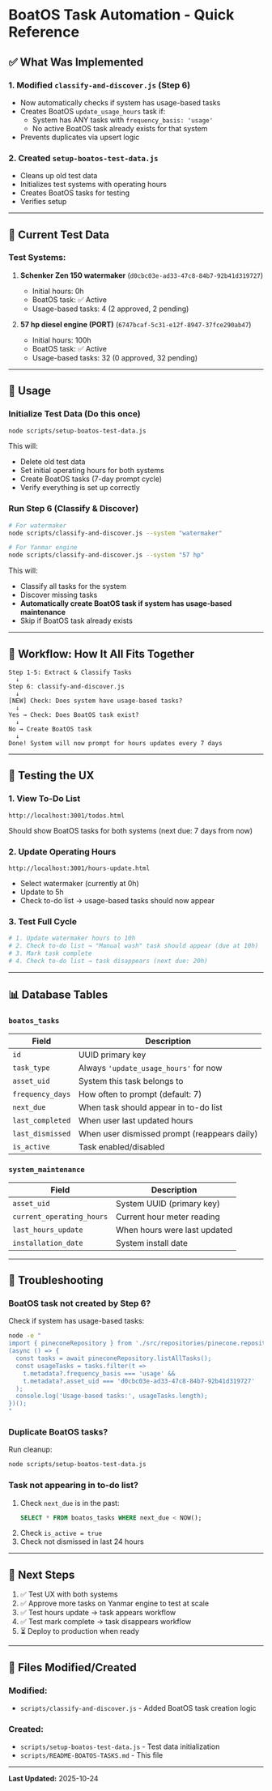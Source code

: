 # BoatOS Task Automation - Quick Reference

## ✅ What Was Implemented

### 1. **Modified `classify-and-discover.js` (Step 6)**
- Now automatically checks if system has usage-based tasks
- Creates BoatOS `update_usage_hours` task if:
  - System has ANY tasks with `frequency_basis: 'usage'`
  - No active BoatOS task already exists for that system
- Prevents duplicates via upsert logic

### 2. **Created `setup-boatos-test-data.js`**
- Cleans up old test data
- Initializes test systems with operating hours
- Creates BoatOS tasks for testing
- Verifies setup

---

## 🎯 Current Test Data

### Test Systems:
1. **Schenker Zen 150 watermaker** (`d0cbc03e-ad33-47c8-84b7-92b41d319727`)
   - Initial hours: 0h
   - BoatOS task: ✅ Active
   - Usage-based tasks: 4 (2 approved, 2 pending)

2. **57 hp diesel engine (PORT)** (`6747bcaf-5c31-e12f-8947-37fce290ab47`)
   - Initial hours: 100h
   - BoatOS task: ✅ Active
   - Usage-based tasks: 32 (0 approved, 32 pending)

---

## 📝 Usage

### Initialize Test Data (Do this once)
```bash
node scripts/setup-boatos-test-data.js
```

This will:
- Delete old test data
- Set initial operating hours for both systems
- Create BoatOS tasks (7-day prompt cycle)
- Verify everything is set up correctly

### Run Step 6 (Classify & Discover)
```bash
# For watermaker
node scripts/classify-and-discover.js --system "watermaker"

# For Yanmar engine
node scripts/classify-and-discover.js --system "57 hp"
```

This will:
- Classify all tasks for the system
- Discover missing tasks
- **Automatically create BoatOS task if system has usage-based maintenance**
- Skip if BoatOS task already exists

---

## 🔄 Workflow: How It All Fits Together

```
Step 1-5: Extract & Classify Tasks
  ↓
Step 6: classify-and-discover.js
  ↓
[NEW] Check: Does system have usage-based tasks?
  ↓
Yes → Check: Does BoatOS task exist?
  ↓
No → Create BoatOS task
  ↓
Done! System will now prompt for hours updates every 7 days
```

---

## 🧪 Testing the UX

### 1. View To-Do List
```
http://localhost:3001/todos.html
```
Should show BoatOS tasks for both systems (next due: 7 days from now)

### 2. Update Operating Hours
```
http://localhost:3001/hours-update.html
```
- Select watermaker (currently at 0h)
- Update to 5h
- Check to-do list → usage-based tasks should now appear

### 3. Test Full Cycle
```bash
# 1. Update watermaker hours to 10h
# 2. Check to-do list → "Manual wash" task should appear (due at 10h)
# 3. Mark task complete
# 4. Check to-do list → task disappears (next due: 20h)
```

---

## 📊 Database Tables

### `boatos_tasks`
| Field | Description |
|-------|-------------|
| `id` | UUID primary key |
| `task_type` | Always `'update_usage_hours'` for now |
| `asset_uid` | System this task belongs to |
| `frequency_days` | How often to prompt (default: 7) |
| `next_due` | When task should appear in to-do list |
| `last_completed` | When user last updated hours |
| `last_dismissed` | When user dismissed prompt (reappears daily) |
| `is_active` | Task enabled/disabled |

### `system_maintenance`
| Field | Description |
|-------|-------------|
| `asset_uid` | System UUID (primary key) |
| `current_operating_hours` | Current hour meter reading |
| `last_hours_update` | When hours were last updated |
| `installation_date` | System install date |

---

## 🐛 Troubleshooting

### BoatOS task not created by Step 6?
Check if system has usage-based tasks:
```bash
node -e "
import { pineconeRepository } from './src/repositories/pinecone.repository.js';
(async () => {
  const tasks = await pineconeRepository.listAllTasks();
  const usageTasks = tasks.filter(t =>
    t.metadata?.frequency_basis === 'usage' &&
    t.metadata?.asset_uid === 'd0cbc03e-ad33-47c8-84b7-92b41d319727'
  );
  console.log('Usage-based tasks:', usageTasks.length);
})();
"
```

### Duplicate BoatOS tasks?
Run cleanup:
```bash
node scripts/setup-boatos-test-data.js
```

### Task not appearing in to-do list?
1. Check `next_due` is in the past:
   ```sql
   SELECT * FROM boatos_tasks WHERE next_due < NOW();
   ```
2. Check `is_active = true`
3. Check not dismissed in last 24 hours

---

## 🚀 Next Steps

1. ✅ Test UX with both systems
2. ✅ Approve more tasks on Yanmar engine to test at scale
3. ✅ Test hours update → task appears workflow
4. ✅ Test mark complete → task disappears workflow
5. ⏳ Deploy to production when ready

---

## 📁 Files Modified/Created

### Modified:
- `scripts/classify-and-discover.js` - Added BoatOS task creation logic

### Created:
- `scripts/setup-boatos-test-data.js` - Test data initialization
- `scripts/README-BOATOS-TASKS.md` - This file

---

**Last Updated:** 2025-10-24
